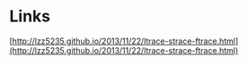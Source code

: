 # Links

[http://lzz5235.github.io/2013/11/22/ltrace-strace-ftrace.html](http://lzz5235.github.io/2013/11/22/ltrace-strace-ftrace.html)

